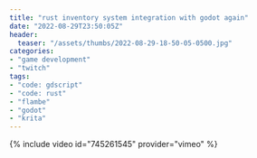 ```yaml
---
title: "rust inventory system integration with godot again"
date: "2022-08-29T23:50:05Z"
header:
  teaser: "/assets/thumbs/2022-08-29-18-50-05-0500.jpg"
categories:
- "game development"
- "twitch"
tags:
- "code: gdscript"
- "code: rust"
- "flambe"
- "godot"
- "krita"
---
```

{% include video id="745261545" provider="vimeo" %}
